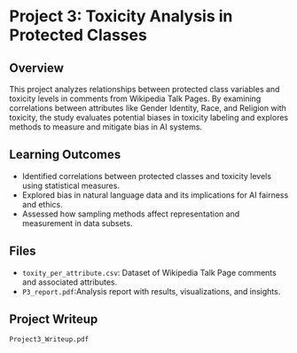# Project 3: Toxicity Analysis in Protected Classes

## Overview
This project analyzes relationships between protected class variables and toxicity levels in comments from Wikipedia Talk Pages. By examining correlations between attributes like Gender Identity, Race, and Religion with toxicity, the study evaluates potential biases in toxicity labeling and explores methods to measure and mitigate bias in AI systems.

## Learning Outcomes
- Identified correlations between protected classes and toxicity levels using statistical measures.
- Explored bias in natural language data and its implications for AI fairness and ethics.
- Assessed how sampling methods affect representation and measurement in data subsets.

## Files
- `toxity_per_attribute.csv`: Dataset of Wikipedia Talk Page comments and associated attributes.
- `P3_report.pdf`:Analysis report with results, visualizations, and insights.

## Project Writeup
`Project3_Writeup.pdf`

